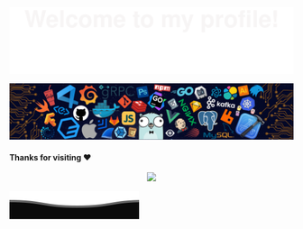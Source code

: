 ![](assets/Bottom_up.svg)
<!--   my-header-img -->
![](./src/header_.png)
<!--   my-kaggle     
### My achievements on [kaggle](https://www.kaggle.com/andrej0marinchenko):

![competition_light](https://road-to-kaggle-grandmaster.vercel.app/api/badges/andrej0marinchenko/competition/light)
![dataset](https://road-to-kaggle-grandmaster.vercel.app/api/badges/andrej0marinchenko/dataset/light)
![notebook](https://road-to-kaggle-grandmaster.vercel.app/api/badges/andrej0marinchenko/notebook/light)
![discussion](https://road-to-kaggle-grandmaster.vercel.app/api/badges/andrej0marinchenko/discussion/light)
-->


#### Thanks for visiting :heart:

<p align="center"> 
<img src="https://profile-counter.glitch.me/BEPb/count.svg">  

![](assets/Bottom_down.svg)
